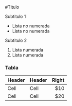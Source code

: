 #Titulo 

Subtitulo 1

- Lista no numerada
- Lista no numerada

Subtitulo 2

1. Lista numerada
2. Lista numerada

### Tabla

| Header | Header | Right  |
| ------ | ------ | -----: |
|  Cell  |  Cell  |   $10  |
|  Cell  |  Cell  |   $20  |